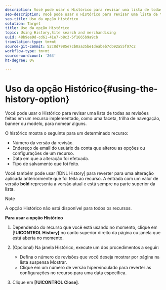 ```yaml
---
description: Você pode usar o Histórico para revisar uma lista de todas as revisões feitas em um recurso implementado, como uma faceta, trilha de navegação, banner ou modelo, para nomear alguns.
seo-description: Você pode usar o Histórico para revisar uma lista de todas as revisões feitas em um recurso implementado, como uma faceta, trilha de navegação, banner ou modelo, para nomear alguns.
seo-title: Uso da opção Histórico
solution: Target
title: Uso da opção Histórico
topic: Using History,Site search and merchandising
uuid: 48b9ee9d-cd61-41e7-b8c3-5f1665b9a9cb
translation-type: tm+mt
source-git-commit: 52c8d7985e7cb0aa35be1deabeb7cb92a55f07c2
workflow-type: tm+mt
source-wordcount: '263'
ht-degree: 0%

---
```



# Uso da opção Histórico{#using-the-history-option}

Você pode usar o Histórico para revisar uma lista de todas as revisões feitas em um recurso implementado, como uma faceta, trilha de navegação, banner ou modelo, para nomear alguns.

O histórico mostra o seguinte para um determinado recurso:

* Número da versão da revisão.
* Endereço de email do usuário da conta que alterou as opções ou configurações de um recurso.
* Data em que a alteração foi efetuada.
* Tipo de salvamento que foi feito.

Você também pode usar [!DNL History] para reverter para uma alteração aplicada anteriormente que foi feita ao recurso. A entrada com um valor de versão **bold** representa a versão atual e está sempre na parte superior da lista.

>[!NOTE]
>
>A opção Histórico não está disponível para todos os recursos.

**Para usar a opção Histórico**

1. Dependendo do recurso que você está usando no momento, clique em **[!UICONTROL History]** no canto superior direito da página ou janela que está aberta no momento.
1. (Opcional) Na janela Histórico, execute um dos procedimentos a seguir:

   * Defina o número de revisões que você deseja mostrar por página na lista suspensa Mostrar.
   * Clique em um número de versão hipervinculado para reverter as configurações no recurso para uma data específica.

1. Clique em **[!UICONTROL Close]**.
